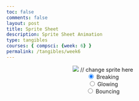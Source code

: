 ```yaml
---
toc: false
comments: false
layout: post
title: Sprite Sheet
description: Sprite Sheet Animation
type: tangibles
courses: { compsci: {week: 6} }
permalink: /tangibles/week6
---
```


<style>
.text-center{
    text-align:center;
    margin-left:auto;
    margin-right:auto;
}
</style>


<body>
    <div class="text-center">
        <canvas id="spriteContainer"> <!-- Within the base div is a canvas. An HTML canvas is used only for graphics. It allows the user to access some basic functions related to the image created on the canvas (including animation) -->
            <img id="cashSprite" src="{{site.baseurl}}/images/CashSprite.png">  // change sprite here
        </canvas>
        <div id="controls"> <!--basic radio buttons which can be used to check whether each individual animaiton works -->
            <input type="radio" name="animation" id="breaking" checked>
            <label for="breaking">Breaking</label><br>
            <input type="radio" name="animation" id="glowing">
            <label for="glowing">Glowing</label><br>
            <input type="radio" name="animation" id="bouncing">
            <label for="bouncing">Bouncing</label><br>
        </div>
    </div>
</body>

<script>
    // start on page load
    window.addEventListener('load', function () {
        const canvas = document.getElementById('spriteContainer');
        const ctx = canvas.getContext('2d');
        const SPRITE_WIDTH = 320;  // matches sprite pixel width
        const SPRITE_HEIGHT = 320; // matches sprite pixel height
        const FRAME_LIMIT = 5;  // matches number of frames per sprite row, this code assume each row is same

        const SCALE_FACTOR = 1;  // control size of sprite on canvas
        canvas.width = SPRITE_WIDTH * SCALE_FACTOR;
        canvas.height = SPRITE_HEIGHT * SCALE_FACTOR;

        class Cash {
            constructor() {
                this.image = document.getElementById("cashSprite");
                this.x = 0;
                this.y = 0;
                this.minFrame = 0;
                this.maxFrame = FRAME_LIMIT;
                this.frameX = 0;
                this.frameY = 0;
            }

            // draw cash object
            draw(context) {
                context.drawImage(
                    this.image,
                    this.frameX * SPRITE_WIDTH,
                    this.frameY * SPRITE_HEIGHT,
                    SPRITE_WIDTH,
                    SPRITE_HEIGHT,
                    this.x,
                    this.y,
                    canvas.width,
                    canvas.height
                );
            }

            // update frameX of object
            update() {
                if (this.frameX < this.maxFrame) {
                    this.frameX++;
                } else {
                    this.frameX = this.minFrame;
                }
            }
        }

        // cash object
        const cash = new Cash();

        // update frameY of cash object, action from breaking, glow, bounce radio control
        const controls = document.getElementById('controls');
        controls.addEventListener('click', function (event) {
            if (event.target.tagName === 'INPUT') {
                const selectedAnimation = event.target.id;
                switch (selectedAnimation) {
                    case 'breaking':
                        cash.frameY = 0;
                        break;
                    case 'glowing':
                        cash.frameY = 1;
                        break;
                    case 'bouncing':
                        cash.frameY = 2;
                        break;
                    default:
                        break;
                }
            }
        });

        // Animation recursive control function
        function animate() {
            // Clears the canvas to remove the previous frame.
            ctx.clearRect(0, 0, canvas.width, canvas.height);

            // Draws the current frame of the sprite.
            cash.draw(ctx);

            // Updates the `frameX` property to prepare for the next frame in the sprite sheet.
            cash.update();

            // Uses `requestAnimationFrame` to synchronize the animation loop with the display's refresh rate,
            // ensuring smooth visuals.
            setTimeout(function() {

                cash.update();
                
                requestAnimationFrame(animate);
            }, 150);
        }

        // run 1st animate
        animate();
    });
</script>